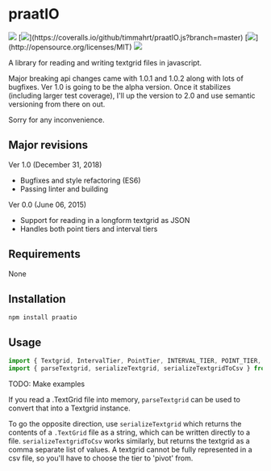 
# praatIO

[![](https://travis-ci.org/timmahrt/praatIO.js.svg?branch=master)](https://travis-ci.org/timmahrt/praatIO.js)
[![](https://coveralls.io/repos/github/timmahrt/praatIO.js/badge.svg?)](https://coveralls.io/github/timmahrt/praatIO.js?branch=master)
[![](https://img.shields.io/badge/license-MIT-blue.svg?)](http://opensource.org/licenses/MIT)
[![](https://img.shields.io/npm/v/praatio.svg)](https://www.npmjs.com/package/praatio)

A library for reading and writing textgrid files in javascript.

Major breaking api changes came with 1.0.1 and 1.0.2 along
with lots of bugfixes.  Ver 1.0 is going to be the alpha version.
Once it stabilizes (including larger test coverage),
I'll up the version to 2.0 and use semantic
versioning from there on out.

Sorry for any inconvenience.

## Major revisions

Ver 1.0 (December 31, 2018)
- Bugfixes and style refactoring (ES6)
- Passing linter and building


Ver 0.0 (June 06, 2015)
- Support for reading in a longform textgrid as JSON
- Handles both point tiers and interval tiers


## Requirements

None


## Installation

`npm install praatio`


## Usage

```javascript
import { Textgrid, IntervalTier, PointTier, INTERVAL_TIER, POINT_TIER, MIN_INTERVAL_LENGTH } from 'praatio/textgrid.js'
import { parseTextgrid, serializeTextgrid, serializeTextgridToCsv } from 'praatio/textgrid_io.js'
```

TODO: Make examples

If you read a .TextGrid file into memory,
`parseTextgrid` can be used to convert that into a Textgrid instance.

To go the opposite direction, use `serializeTextgrid` which
returns the contents of a `.TextGrid` file as a string,
which can be written directly to a file.
`serializeTextgridToCsv` works similarly, but returns the textgrid
as a comma separate list of values.  A textgrid cannot be fully
represented in a csv file, so you'll have to choose the tier
to 'pivot' from.
